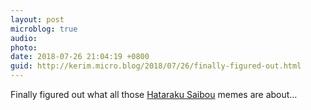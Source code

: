 ```yaml
---
layout: post
microblog: true
audio: 
photo: 
date: 2018-07-26 21:04:19 +0800
guid: http://kerim.micro.blog/2018/07/26/finally-figured-out.html
---
```

Finally figured out what all those [Hataraku Saibou](https://www.youtube.com/watch?v=Ek39M_lYUtE) memes are about… 
